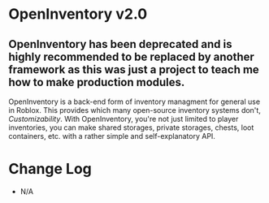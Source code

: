 # OpenInventory v2.0

## OpenInventory has been deprecated and is highly recommended to be replaced by another framework as this was just a project to teach me how to make production modules.

OpenInventory is a back-end form of inventory managment for general use in Roblox.
This provides which many open-source inventory systems don't, *Customizability*.
With OpenInventory, you're not just limited to player inventories, you can make shared storages, private storages, chests, loot containers, etc. with a rather simple and self-explanatory API.

# Change Log

- N/A
